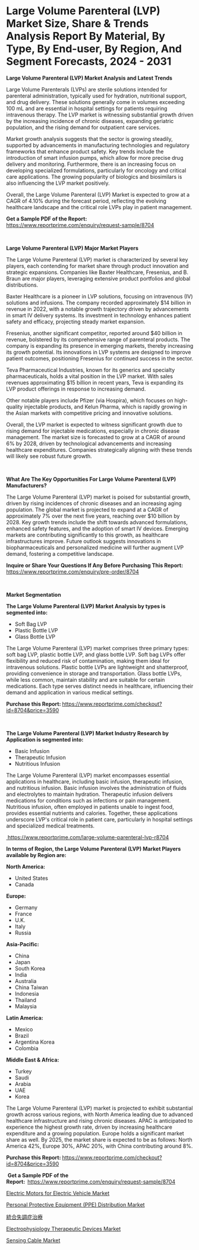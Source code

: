 <p><h1>Large Volume Parenteral (LVP) Market Size, Share & Trends Analysis Report By Material, By Type, By End-user, By Region, And Segment Forecasts, 2024 - 2031</h1></p><p><strong>Large Volume Parenteral (LVP) Market Analysis and Latest Trends</strong></p>
<p><p>Large Volume Parenterals (LVPs) are sterile solutions intended for parenteral administration, typically used for hydration, nutritional support, and drug delivery. These solutions generally come in volumes exceeding 100 mL and are essential in hospital settings for patients requiring intravenous therapy. The LVP market is witnessing substantial growth driven by the increasing incidence of chronic diseases, expanding geriatric population, and the rising demand for outpatient care services.</p><p>Market growth analysis suggests that the sector is growing steadily, supported by advancements in manufacturing technologies and regulatory frameworks that enhance product safety. Key trends include the introduction of smart infusion pumps, which allow for more precise drug delivery and monitoring. Furthermore, there is an increasing focus on developing specialized formulations, particularly for oncology and critical care applications. The growing popularity of biologics and biosimilars is also influencing the LVP market positively. </p><p>Overall, the Large Volume Parenteral (LVP) Market is expected to grow at a CAGR of 4.10% during the forecast period, reflecting the evolving healthcare landscape and the critical role LVPs play in patient management.</p></p>
<p><strong>Get a Sample PDF of the Report:&nbsp;</strong> <a href="https://www.reportprime.com/enquiry/request-sample/8704">https://www.reportprime.com/enquiry/request-sample/8704</a></p>
<p>&nbsp;</p>
<p><strong>Large Volume Parenteral (LVP) Major Market Players</strong></p>
<p><p>The Large Volume Parenteral (LVP) market is characterized by several key players, each contending for market share through product innovation and strategic expansions. Companies like Baxter Healthcare, Fresenius, and B. Braun are major players, leveraging extensive product portfolios and global distributions.</p><p>Baxter Healthcare is a pioneer in LVP solutions, focusing on intravenous (IV) solutions and infusions. The company recorded approximately $14 billion in revenue in 2022, with a notable growth trajectory driven by advancements in smart IV delivery systems. Its investment in technology enhances patient safety and efficacy, projecting steady market expansion.</p><p>Fresenius, another significant competitor, reported around $40 billion in revenue, bolstered by its comprehensive range of parenteral products. The company is expanding its presence in emerging markets, thereby increasing its growth potential. Its innovations in LVP systems are designed to improve patient outcomes, positioning Fresenius for continued success in the sector.</p><p>Teva Pharmaceutical Industries, known for its generics and specialty pharmaceuticals, holds a vital position in the LVP market. With sales revenues approximating $15 billion in recent years, Teva is expanding its LVP product offerings in response to increasing demand.</p><p>Other notable players include Pfizer (via Hospira), which focuses on high-quality injectable products, and Kelun Pharma, which is rapidly growing in the Asian markets with competitive pricing and innovative solutions.</p><p>Overall, the LVP market is expected to witness significant growth due to rising demand for injectable medications, especially in chronic disease management. The market size is forecasted to grow at a CAGR of around 6% by 2028, driven by technological advancements and increasing healthcare expenditures. Companies strategically aligning with these trends will likely see robust future growth.</p></p>
<p>&nbsp;</p>
<p><strong>What Are The Key Opportunities For Large Volume Parenteral (LVP) Manufacturers?</strong></p>
<p><p>The Large Volume Parenteral (LVP) market is poised for substantial growth, driven by rising incidences of chronic diseases and an increasing aging population. The global market is projected to expand at a CAGR of approximately 7% over the next five years, reaching over $10 billion by 2028. Key growth trends include the shift towards advanced formulations, enhanced safety features, and the adoption of smart IV devices. Emerging markets are contributing significantly to this growth, as healthcare infrastructures improve. Future outlook suggests innovations in biopharmaceuticals and personalized medicine will further augment LVP demand, fostering a competitive landscape.</p></p>
<p><strong>Inquire or Share Your Questions If Any Before Purchasing This Report:</strong> <a href="https://www.reportprime.com/enquiry/pre-order/8704">https://www.reportprime.com/enquiry/pre-order/8704</a></p>
<p>&nbsp;</p>
<p><strong>Market Segmentation</strong></p>
<p><strong>The Large Volume Parenteral (LVP) Market Analysis by types is segmented into:</strong></p>
<p><ul><li>Soft Bag LVP</li><li>Plastic Bottle LVP</li><li>Glass Bottle LVP</li></ul></p>
<p><p>The Large Volume Parenteral (LVP) market comprises three primary types: soft bag LVP, plastic bottle LVP, and glass bottle LVP. Soft bag LVPs offer flexibility and reduced risk of contamination, making them ideal for intravenous solutions. Plastic bottle LVPs are lightweight and shatterproof, providing convenience in storage and transportation. Glass bottle LVPs, while less common, maintain stability and are suitable for certain medications. Each type serves distinct needs in healthcare, influencing their demand and application in various medical settings.</p></p>
<p><strong>Purchase this Report:&nbsp;</strong><a href="https://www.reportprime.com/checkout?id=8704&price=3590">https://www.reportprime.com/checkout?id=8704&price=3590</a></p>
<p>&nbsp;</p>
<p><strong>The Large Volume Parenteral (LVP) Market Industry Research by Application is segmented into:</strong></p>
<p><ul><li>Basic Infusion</li><li>Therapeutic Infusion</li><li>Nutritious Infusion</li></ul></p>
<p><p>The Large Volume Parenteral (LVP) market encompasses essential applications in healthcare, including basic infusion, therapeutic infusion, and nutritious infusion. Basic infusion involves the administration of fluids and electrolytes to maintain hydration. Therapeutic infusion delivers medications for conditions such as infections or pain management. Nutritious infusion, often employed in patients unable to ingest food, provides essential nutrients and calories. Together, these applications underscore LVP's critical role in patient care, particularly in hospital settings and specialized medical treatments.</p></p>
<p><a href="https://www.reportprime.com/large-volume-parenteral-lvp-r8704">&nbsp;https://www.reportprime.com/large-volume-parenteral-lvp-r8704</a></p>
<p><strong>In terms of Region, the Large Volume Parenteral (LVP) Market Players available by Region are:</strong></p>
<p>
    <p> <strong> North America: </strong>
        <ul>
            <li>United States</li>
            <li>Canada</li>
        </ul>
        </p> 
    <p> <strong> Europe: </strong>
        <ul>
            <li>Germany</li>
            <li>France</li>
            <li>U.K.</li>
            <li>Italy</li>
            <li>Russia</li>
        </ul>
        </p> 
    <p> <strong> Asia-Pacific: </strong>
        <ul>
            <li>China</li>
            <li>Japan</li>
            <li>South Korea</li>
            <li>India</li>
            <li>Australia</li>
            <li>China Taiwan</li>
            <li>Indonesia</li>
            <li>Thailand</li>
            <li>Malaysia</li>
        </ul>
        </p> 
    <p> <strong> Latin America: </strong>
        <ul>
            <li>Mexico</li>
            <li>Brazil</li>
            <li>Argentina Korea</li>
            <li>Colombia</li>
        </ul>
        </p> 
    <p> <strong> Middle East & Africa: </strong>
        <ul>
            <li>Turkey</li>
            <li>Saudi</li>
            <li>Arabia</li>
            <li>UAE</li>
            <li>Korea</li>
        </ul>
    </p>
    </p>
<p><p>The Large Volume Parenteral (LVP) market is projected to exhibit substantial growth across various regions, with North America leading due to advanced healthcare infrastructure and rising chronic diseases. APAC is anticipated to experience the highest growth rate, driven by increasing healthcare expenditure and a growing population. Europe holds a significant market share as well. By 2025, the market share is expected to be as follows: North America 42%, Europe 30%, APAC 20%, with China contributing around 8%.</p></p>
<p><strong>Purchase this Report: </strong><a href="https://www.reportprime.com/checkout?id=8704&price=3590">https://www.reportprime.com/checkout?id=8704&price=3590</a></p>
<p>&nbsp;<strong>Get a Sample PDF of the Report:&nbsp;&nbsp;</strong><a href="https://www.reportprime.com/enquiry/request-sample/8704">https://www.reportprime.com/enquiry/request-sample/8704</a></p>
<p><strong></strong></p>
<p><p><a href="https://www.linkedin.com/pulse/navigating-global-electric-motors-vehicle-market-landscape-q87me?trackingId=%2FhiiCelARg6vvmPPNQJ2uQ%3D%3D">Electric Motors for Electric Vehicle Market</a></p><p><a href="https://issuu.com/reportprime-2/docs/personal-protective-equipment-ppe-d_2ba9ad63cbe8ae">Personal Protective Equipment (PPE) Distribution Market</a></p><p><a href="https://medium.com/@royfoote921/schizophrenia-treatments-market-%E3%81%AF-%E3%82%B3%E3%82%B9%E3%83%88%E7%AE%A1%E7%90%86%E3%81%A8%E5%8A%B9%E7%8E%87%E5%90%91%E4%B8%8A%E3%82%92%E5%84%AA%E5%85%88%E3%81%97%E3%81%BE%E3%81%99-%E3%81%95%E3%82%89%E3%81%AB-%E5%A0%B1%E5%91%8A%E6%9B%B8%E3%81%AF%E5%B8%82%E5%A0%B4%E3%81%AE%E9%9C%80%E8%A6%81%E9%9D%A2%E3%81%A8%E4%BE%9B%E7%B5%A6%E9%9D%A2%E3%81%AE%E4%B8%A1%E6%96%B9%E3%82%92%E3%82%AB%E3%83%90%E3%83%BC%E3%81%97%E3%81%A6%E3%81%84%E3%81%BE%E3%81%99-schizophrenia-9556f11461ed">統合失調症治療</a></p><p><a href="https://github.com/WayneGriffin411/Market-Research-Report-List-1/blob/main/electrophysiology-therapeutic-devices-market.md">Electrophysiology Therapeutic Devices Market</a></p><p><a href="https://medium.com/@garthstehriii/the-sensing-cable-market-report-analyzes-important-operational-and-performance-data-so-one-may-39955c30fb64">Sensing Cable Market</a></p></p>